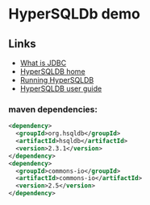 # HyperSQLDb demo

## Links

- [What is JDBC](https://docs.oracle.com/javase/tutorial/jdbc/overview/)
- [HyperSQLDB home](http://hsqldb.org/)
- [Running HyperSQLDB](http://hsqldb.org/doc/guide/running-chapt.html)
- [HyperSQLDB user guide](http://hsqldb.org/doc/2.0/guide/index.html)


### maven dependencies:

```xml
<dependency>
  <groupId>org.hsqldb</groupId>
  <artifactId>hsqldb</artifactId>
  <version>2.3.1</version>
</dependency>
<dependency>
  <groupId>commons-io</groupId>
  <artifactId>commons-io</artifactId>
  <version>2.5</version>
</dependency>
```
